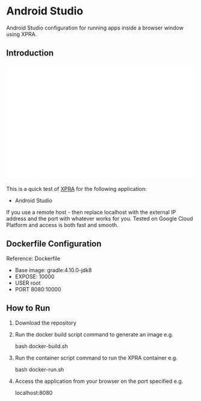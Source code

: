 # Android Studio
Android Studio configuration for running apps inside a browser window using XPRA.

## Introduction

![Android Studio running in XPRA](https://github.com/rosera/xpra-cloud-apps/blob/master/images/xpra_ascode.png)

This is a quick test of [XPRA](https://xpra.org) for the following application:

* Android Studio

If you use a remote host - then replace localhost with the external IP address and the port with whatever works for you. Tested on Google Cloud Platform and access is both fast and smooth.

## Dockerfile Configuration

Reference: Dockerfile

* Base image: gradle:4.10.0-jdk8
* EXPOSE: 10000
* USER    root
* PORT    8080:10000

## How to Run

1. Download the repository
2. Run the docker build script command to generate an image e.g. 

	bash docker-build.sh
	
3. Run the container script command to run the XPRA container e.g. 

	bash docker-run.sh 

4. Access the application from your browser on the port specified e.g. 

	localhost:8080

